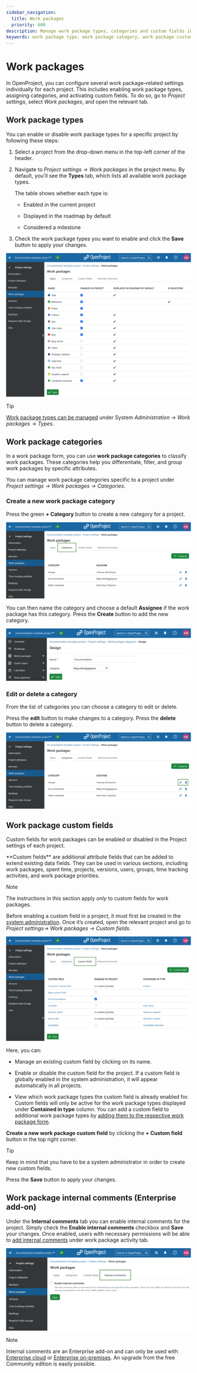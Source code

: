 ```yaml
---
sidebar_navigation:
  title: Work packages
  priority: 600
description: Manage work package types, categories and custom fields in OpenProject project settings.
keywords: work package type, work package category, work package custom fields
---
```

# Work packages 

In OpenProject, you can configure several work package–related settings individually for each project. This includes enabling work package types, assigning categories, and activating custom fields. To do so, go to *Project settings*, select *Work packages*, and open the relevant tab.

## Work package types

You can enable or disable work package types for a specific project by following these steps:

1. Select a project from the drop-down menu in the top-left corner of the header.
2. Navigate to *Project settings → Work packages* in the project menu. By default, you'll see the **Types** tab, which lists all available work package types. 

    The table shows whether each type is:

    - Enabled in the current project

    - Displayed in the roadmap by default

    - Considered a milestone
3. Check the work package types you want to enable and click the **Save** button to apply your changes.

![Work package types under project settings in OpenProject](openproject_user_guide_project_settings_work_packages_types.png)

> [!TIP] 
>
> [Work package types can be managed](../../../../system-admin-guide/manage-work-packages/work-package-types) under System *Administration* -> *Work packages* -> *Types*.

## Work package categories

In a work package form, you can use **work package categories** to classify work packages. These categories help you differentiate, filter, and group work packages by specific attributes.

You can manage work package categories specific to a project under *Project settings → Work packages → Categories*.

### Create a new work package category

Press the green **+ Category** button to create a new category for a project.

![Work package categories tab under work package module in project settings in OpenProject](openproject_user_guide_project_settings_work_packages_categories.png)

You can then name the category and choose a default **Assignee** if the work package has this category. Press the **Create** button to add the new category.

![A form to create a new work package category under project settings in OpenProject](openproject_user_guide_project_settings_work_packages_categories_new.png)

### Edit or delete a category

From the list of categories you can choose a category to edit or delete.

Press the **edit** button to make changes to a category. Press the **delete** button to delete a category.

![Edit or delete a work package category under project settings in OpenProject](openproject_user_guide_project_settings_work_packages_categories_edit_delete.png)

## Work package custom fields

Custom fields for work packages can be enabled or disabled in the Project settings of each project.

<div class="glossary">
 **Custom fields** are additional attribute fields that can be added to extend existing data fields. They can be used in various sections, including work packages, spent time, projects, versions, users, groups, time tracking activities, and work package priorities.
</div>

> [!NOTE]
> The instructions in this section apply *only* to custom fields for work packages.

Before enabling a custom field in a project, it must first be created in the [system administration](../../../../system-admin-guide/custom-fields). Once it’s created, open the relevant project and go to *Project settings-> Work packages -> Custom fields*.

![Custom fields settings in OpenProject project settings](openproject_user_guide_project_settings_work_packages_custom_fields.png)

Here, you can:

- Manage an existing custom field by clicking on its name.
- Enable or disable the custom field for the project. If a custom field is globally enabled in the system administration, it will appear automatically in all projects.

- View which work package types the custom field is already enabled for. Custom fields will only be active for the work package types displayed under **Contained in type** column. You can add a custom field to additional work package types by [adding them to the respective work package form](../../../../system-admin-guide/manage-work-packages/work-package-types/#work-package-form-configuration-enterprise-add-on).

**Create a new work package custom field** by clicking the **+ Custom field** button in the top right corner.

> [!TIP] 
> Keep in mind that you have to be a system administrator in order to create new custom fields.

Press the **Save** button to apply your changes.

## Work package internal comments (Enterprise add-on)

Under the **Internal comments** tab you can enable internal comments for the project. Simply check the **Enable internal comments** checkbox and **Save** your changes. Once enabled, users with necessary permissions will be able to [add internal comments](../../../activity/#internal-comments-enterprise-add-on) under work package activity tab.

![Internal comments settings in OpenProject project settings](openproject_user_guide_project_settings_work_packages_internal_comments.png)

> [!NOTE]
> Internal comments are an Enterprise add-on and can only be used with [Enterprise cloud](../../../../enterprise-guide/enterprise-cloud-guide/) or [Enterprise on-premises](../../../../enterprise-guide/enterprise-cloud-guide/). An upgrade from the free Community edition is easily possible.